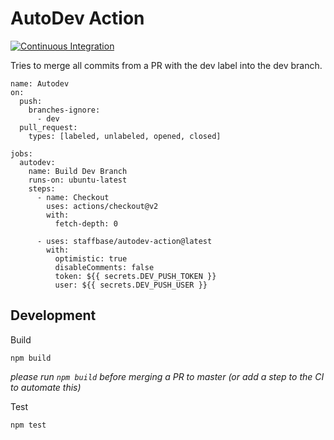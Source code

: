 # AutoDev Action

[![Continuous Integration](https://github.com/Staffbase/autodev-action/actions/workflows/main.yml/badge.svg)](https://github.com/Staffbase/autodev-action/actions/workflows/main.yml)

Tries to merge all commits from a PR with the dev label into the dev branch.

```
name: Autodev
on:
  push:
    branches-ignore:
      - dev
  pull_request:
    types: [labeled, unlabeled, opened, closed]

jobs:
  autodev:
    name: Build Dev Branch
    runs-on: ubuntu-latest
    steps:
      - name: Checkout
        uses: actions/checkout@v2
        with:
          fetch-depth: 0

      - uses: staffbase/autodev-action@latest
        with:
          optimistic: true
          disableComments: false
          token: ${{ secrets.DEV_PUSH_TOKEN }}
          user: ${{ secrets.DEV_PUSH_USER }}
```

## Development

Build

```
npm build
```
_please run `npm build` before merging a PR to master (or add a step to the CI to automate this)_

Test

```
npm test
```
